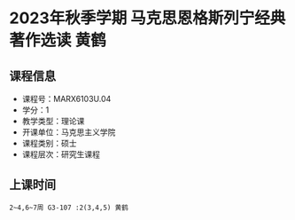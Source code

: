 # 2023年秋季学期 马克思恩格斯列宁经典著作选读 黄鹤






## 课程信息

- 课程号：MARX6103U.04
- 学分：1
- 教学类型：理论课
- 开课单位：马克思主义学院
- 课程类别：硕士
- 课程层次：研究生课程

## 上课时间

```
2~4,6~7周 G3-107 :2(3,4,5) 黄鹤
```

